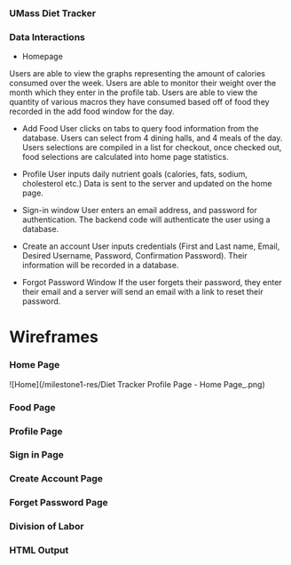### UMass Diet Tracker

### Data Interactions

- Homepage

Users are able to view the graphs representing the amount of calories consumed over the week. Users are able to monitor their weight over the month which they enter in the profile tab.
Users are able to view the quantity of various macros they have consumed based off of food they recorded in the add food window for the day. 


- Add Food
User clicks on tabs to query food information from the database. Users can select from 4 dining halls, and 4 meals of the day. Users selections are compiled in a list for checkout, once checked out, food selections are calculated into home page statistics.

- Profile
User inputs daily nutrient goals (calories, fats, sodium, cholesterol etc.) Data is sent to the server and updated on the home page.

- Sign-in window
User enters an email address, and password for authentication. The backend code will authenticate the user using a database. 

- Create an account
User inputs credentials (First and Last name, Email, Desired Username, Password, Confirmation Password). Their information will be recorded in a database. 

- Forgot Password Window
If the user forgets their password, they enter their email and a server will send an email with a link to reset their password.  


# Wireframes

### Home Page
![Home](/milestone1-res/Diet Tracker Profile Page - Home Page_.png)
### Food Page
### Profile Page
### Sign in Page
### Create Account Page
### Forget Password Page

### Division of Labor

### HTML Output
